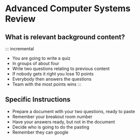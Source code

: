 # Advanced Computer Systems Review 


## What is relevant background content?

::: incremental

- You are going to write a quiz
- In groups of about four
- Write two questions relating to previous content
- If nobody gets it right you lose 10 points
- Everybody then answers the questions
- Team with the most points wins
:::
    
## Specific Instructions

- Prepare a document with your two questions, ready to paste
- Remember your breakout room number
- Have your answers ready, but not in the document
- Decide who is going to do the pasting
- Remember they can google


